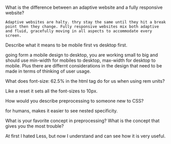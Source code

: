 What is the difference between an adaptive website and a fully responsive website?
	
	Adaptive websites are halty. thry stay the same until they hit a break point then they change. Fully responsive websites mix both adaptive and fluid, gracefully moving in all aspects to accommodate every screen.

Describe what it means to be mobile first vs desktop first.

going form a mobile design to desktop, you are working small to big and should use min-width for mobiles to desktop, max-width for desktop to mobile. Plus there are differnt considerations in the design that need to be made in terms of thinking of user usage.

What does font-size: 62.5% in the html tag do for us when using rem units?

Like a reset it sets all the font-sizes to 10px.

How would you describe preprocessing to someone new to CSS?

for humans, makes it easier to see nested specificity.

What is your favorite concept in preprocessing? What is the concept that gives you the most trouble?

At first I hated Less, but now I understand and can see how it is very useful.